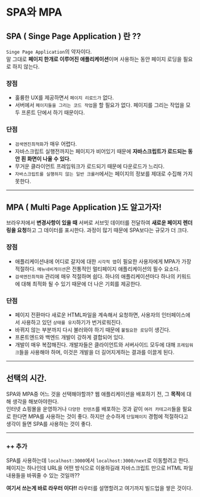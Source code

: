 # SPA와 MPA

## SPA ( Singe Page Application ) 란 ??

`Singe Page Application`의 약자이다.  
 말 그대로 **페이지 한개로 이루어진 애플리케이션**이며 사용하는 동안 페이지 로딩을 필요로 하지 않는다.

### 장점

- 훌륭한 UX를 제공하면서 `페이지 리로드가` 없다.
- 서버에서 `페이지들을 그리는 코드 작업`을 할 필요가 없다. 페이지를 그리는 작업을 모두 프론트 단에서 하기 때문이다.

### 단점

- `검색엔진최적화`가 매우 어렵다.
- 자바스크립트 실행전까지는 페이지가 비어있기 때문에 **자바스크립트가 로드되는 동안 흰 화면이 나올 수 있다.**
- 무거운 클라이언트 프레임워크가 로드되기 때문에 다운로드가 느리다.
- `자바스크립트를 실행하지 않는 일반 크롤러`에서는 페이지의 정보를 제대로 수집해 가지 못한다.

---

## MPA ( Multi Page Application )도 알고가자!

브라우저에서 **변경사항이 있을 때** 서버로 서브밋 데이터를 전달하여 **새로운 페이지 렌더링을 요청**하고 그 데이터를 표시한다. 과정이 많기 때문에 SPA보다는 규모가 더 크다.

### 장점

- 애플리케이션내에 어디로 갈지에 대한 `시각적 맵`이 필요한 사용자에게 MPA가 가장 적절하다. `메뉴네비게이션`은 전통적인 멀티페이지 애플리케이션의 필수 요소다.
- `검색엔진최적화` 관리에 매우 적절하며 쉽다. 하나의 애플리케이션마다 하나의 키워드에 대해 최적화 될 수 있기 때문에 더 나은 기회를 제공한다.

### 단점

- 페이지 전환마다 새로운 HTML파일을 계속해서 요청하면, 사용자의 인터페이스에서 사용하고 있던 `상태를 유지`하기가 번거로워진다.
- 바뀌지 않는 부분까지 다시 불러와야 하기 때문에 `불필요한 로딩`이 생긴다.
- 프론트엔드와 백엔드 개발이 강하게 결합되어 있다.
- 개발이 매우 복잡해진다. 개발자들은 클라이언트와 서버사이드 모두에 대해 `프레임워크`들을 사용해야 하며, 이것은 개발을 더 길어지게하는 결과를 이끌게 된다.

---

## 선택의 시간.

SPA와 MPA중 어느 것을 선택해야할까? 웹 애플리케이션을 배포하기 전, 그 **목적**에 대해 생각을 해보아야한다.  
 인터넷 쇼핑몰을 운영하거나 `다양한 컨텐츠`를 배포하는 것과 같이 `여러 카테고리`들을 필요로 한다면 MPA를 사용하는 것이 좋다. 하지만 순수하게 `단일페이지` 경험에 적절하다고 생각이 들면 SPA를 사용하는 것이 좋다.

---

### ++ 추가

SPA를 사용하는데 `localhost:3000`에서 `localhost:3000/next`로 이동할려고 한다. 페이지는 하나인데 URL을 어떤 방식으로 이용하길래 자바스크립트 만으로 HTML 파일 내용들을 바꿔줄 수 있는 것일까??

**여기서 쓰는게 바로 라우터 이다!!** 라우터를 설명할려고 여기까지 빌드업을 쌓은 것이다.
